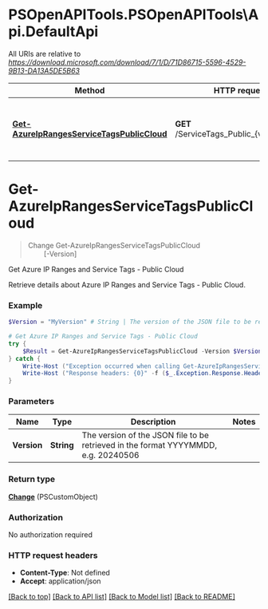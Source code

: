 # PSOpenAPITools.PSOpenAPITools\Api.DefaultApi

All URIs are relative to *https://download.microsoft.com/download/7/1/D/71D86715-5596-4529-9B13-DA13A5DE5B63*

Method | HTTP request | Description
------------- | ------------- | -------------
[**Get-AzureIpRangesServiceTagsPublicCloud**](DefaultApi.md#Get-AzureIpRangesServiceTagsPublicCloud) | **GET** /ServiceTags_Public_{version}.json | Get Azure IP Ranges and Service Tags - Public Cloud


<a id="Get-AzureIpRangesServiceTagsPublicCloud"></a>
# **Get-AzureIpRangesServiceTagsPublicCloud**
> Change Get-AzureIpRangesServiceTagsPublicCloud<br>
> &nbsp;&nbsp;&nbsp;&nbsp;&nbsp;&nbsp;&nbsp;&nbsp;[-Version] <String><br>

Get Azure IP Ranges and Service Tags - Public Cloud

Retrieve details about Azure IP Ranges and Service Tags - Public Cloud.

### Example
```powershell
$Version = "MyVersion" # String | The version of the JSON file to be retrieved in the format YYYYMMDD, e.g. 20240506

# Get Azure IP Ranges and Service Tags - Public Cloud
try {
    $Result = Get-AzureIpRangesServiceTagsPublicCloud -Version $Version
} catch {
    Write-Host ("Exception occurred when calling Get-AzureIpRangesServiceTagsPublicCloud: {0}" -f ($_.ErrorDetails | ConvertFrom-Json))
    Write-Host ("Response headers: {0}" -f ($_.Exception.Response.Headers | ConvertTo-Json))
}
```

### Parameters

Name | Type | Description  | Notes
------------- | ------------- | ------------- | -------------
 **Version** | **String**| The version of the JSON file to be retrieved in the format YYYYMMDD, e.g. 20240506 | 

### Return type

[**Change**](Change.md) (PSCustomObject)

### Authorization

No authorization required

### HTTP request headers

 - **Content-Type**: Not defined
 - **Accept**: application/json

[[Back to top]](#) [[Back to API list]](../README.md#documentation-for-api-endpoints) [[Back to Model list]](../README.md#documentation-for-models) [[Back to README]](../README.md)

